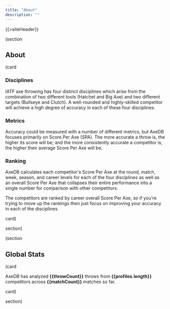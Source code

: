 ```yaml
---
title: "About"
description: ""
---
```


{{>siteHeader}}

(section

## About

(card

### Disciplines

IATF axe throwing has four distinct disciplines which arise from the combination of two different tools (Hatchet and Big Axe) and two different targets (Bullseye and Clutch). A well-rounded and highly-skilled competitor will achieve a high degree of accuracy in each of these four disciplines.

### Metrics

Accuracy could be measured with a number of different metrics, but AxeDB focuses primarily on Score Per Axe (SPA). The more accurate a throw is, the higher its score will be; and the more consistently accurate a competitor is, the higher their average Score Per Axe will be.

### Ranking

AxeDB calculates each competitor's Score Per Axe at the round, match, week, season, and career levels for each of the four disciplines as well as an overall Score Per Axe that collapses their entire performance into a single number for comparison with other competitors.

The competitors are ranked by career overall Score Per Axe, so if you're trying to move up the rankings then just focus on improving your accuracy in each of the disciplines.

card)

section)

(section

## Global Stats

(card

AxeDB has analyzed **{{throwCount}}** throws from **{{profiles.length}}** competitors across **{{matchCount}}** matches so far.

card)

section)